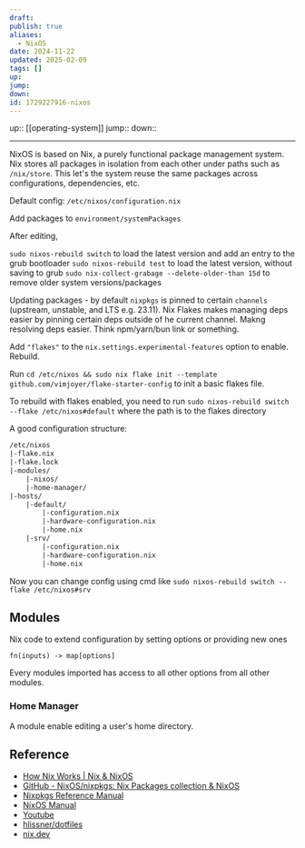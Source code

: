 ```yaml
---
draft: 
publish: true
aliases:
  - NixOS
date: 2024-11-22
updated: 2025-02-09
tags: []
up: 
jump: 
down: 
id: 1729227916-nixos
---
```


up:: [[operating-system]]
jump::
down::

---

NixOS is based on Nix, a purely functional package management system. Nix stores all packages in isolation from each other under paths such as `/nix/store`. This let's the system reuse the same packages across configurations, dependencies, etc.

Default config: `/etc/nixos/configuration.nix`

Add packages to `environment/systemPackages`

After editing,

`sudo nixos-rebuild switch` to load the latest version and add an entry to the grub bootloader
`sudo nixos-rebuild test` to load the latest version, without saving to grub
`sudo nix-collect-grabage --delete-older-than 15d` to remove older system versions/packages

Updating packages - by default `nixpkgs` is pinned to certain `channels` (upstream, unstable, and LTS e.g. 23.11). Nix Flakes makes managing deps easier by pinning certain deps outside of he current channel. Makng resolving deps easier. Think npm/yarn/bun link or something.

Add `"flakes"` to the `nix.settings.experimental-features` option to enable. Rebuild.

Run `cd /etc/nixos && sudo nix flake init --template github.com/vimjoyer/flake-starter-config` to init a basic flakes file.

To rebuild with flakes enabled, you need to run `sudo nixos-rebuild switch --flake /etc/nixos#default` where the path is to the flakes directory

A good configuration structure:

```txt
/etc/nixos
|-flake.nix
|-flake.lock
|-modules/
	|-nixos/
	|-home-manager/
|-hosts/
	|-default/
		|-configuration.nix
		|-hardware-configuration.nix
		|-home.nix
	|-srv/
		|-configuration.nix
		|-hardware-configuration.nix
		|-home.nix
```

Now you can change config using cmd like `sudo nixos-rebuild switch --flake /etc/nixos#srv`

## Modules

Nix code to extend configuration by setting options or providing new ones

`fn(inputs) -> map[options]`

Every modules imported has access to all other options from all other modules.

### Home Manager

A module enable editing a user's home directory.

## Reference

- [How Nix Works | Nix & NixOS](https://nixos.org/guides/how-nix-works/)
- [GitHub - NixOS/nixpkgs: Nix Packages collection & NixOS](https://github.com/NixOS/nixpkgs?tab=readme-ov-file)
- [Nixpkgs Reference Manual](https://nixos.org/manual/nixpkgs/stable/)
- [NixOS Manual](https://nixos.org/manual/nixos/stable/#preface)
- [Youtube](https://www.youtube.com/watch?v=a67Sv4Mbxmc&list=PLko9chwSoP-15ZtZxu64k_CuTzXrFpxPE)
- [hlissner/dotfiles](https://github.com/hlissner/dotfiles)
- [nix.dev](https://nix.dev)
